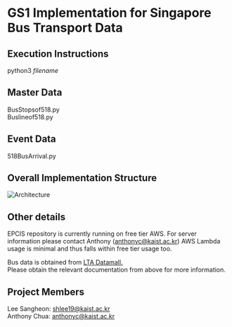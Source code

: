 # GS1 Implementation for Singapore Bus Transport Data
## Execution Instructions
python3 *filename*

## Master Data
BusStopsof518.py
<br />Buslineof518.py

## Event Data
518BusArrival.py


## Overall Implementation Structure
![](https://github.com/devturnip/eos_epcis/blob/master/architecture.jpg "Architecture")

## Other details
EPCIS repository is currently running on free tier AWS. 
For server information please contact Anthony (anthonyc@kaist.ac.kr)
AWS Lambda usage is minimal and thus falls within free tier usage too.

Bus data is obtained from [LTA Datamall.](https://www.mytransport.sg/content/mytransport/home/dataMall.html) <br />
Please obtain the relevant documentation from above for more information.


## Project Members
Lee Sangheon: shlee19@kaist.ac.kr <br />
Anthony Chua: anthonyc@kaist.ac.kr